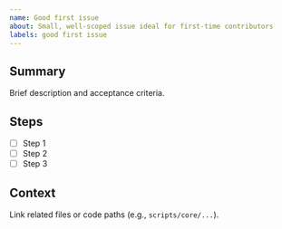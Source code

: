 ```yaml
---
name: Good first issue
about: Small, well-scoped issue ideal for first-time contributors
labels: good first issue
---
```


## Summary

Brief description and acceptance criteria.

## Steps

- [ ] Step 1
- [ ] Step 2
- [ ] Step 3

## Context

Link related files or code paths (e.g., `scripts/core/...`).
